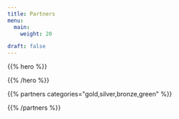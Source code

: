```yaml
---
title: Partners
menu:
  main:
    weight: 20

draft: false
---
```


{{% hero %}}


{{% /hero %}}

<!-- Parteners list -->

{{% partners categories="gold,silver,bronze,green" %}}

{{% /partners %}}
